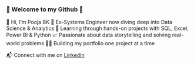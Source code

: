 ### 🌟 Welcome to my Github 🌟

👋 Hi, I’m Pooja BK
🎯 Ex-Systems Engineer now diving deep into Data Science & Analytics
🧠 Learning through hands-on projects with SQL, Excel, Power BI & Python
📈 Passionate about data storytelling and solving real-world problems
👩‍💻 Building my portfolio one project at a time

📬 Connect with me on [LinkedIn](https://www.linkedin.com/in/poojabk/)


